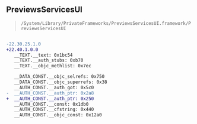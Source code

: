 ## PreviewsServicesUI

> `/System/Library/PrivateFrameworks/PreviewsServicesUI.framework/PreviewsServicesUI`

```diff

-22.30.25.1.0
+22.40.1.0.0
   __TEXT.__text: 0x1bc54
   __TEXT.__auth_stubs: 0xb70
   __TEXT.__objc_methlist: 0x7ec

   __DATA_CONST.__objc_selrefs: 0x750
   __DATA_CONST.__objc_superrefs: 0x38
   __AUTH_CONST.__auth_got: 0x5c0
-  __AUTH_CONST.__auth_ptr: 0x2a8
+  __AUTH_CONST.__auth_ptr: 0x250
   __AUTH_CONST.__const: 0x1db0
   __AUTH_CONST.__cfstring: 0x440
   __AUTH_CONST.__objc_const: 0x12a0

```
